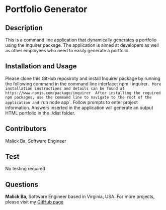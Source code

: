 # Portfolio Generator

## Description
This is a command line application that dynamically generates a portfolio using the Inquirer package. The application is aimed at developers as well as other employees who need to easily generate a portfolio. 

## Installation and Usage
Please clone this GitHub reposiroty and install Inquirer package by running the following command in the command line interface: npm i inquirer`. More installation instructions and details can be found at https://www.npmjs.com/package/inquirer 
After installing the required npm packages, use the command line to navigate to the root of the application and `run node app`. Follow prompts to enter project information. Answers inserted in the application will generate an output HTML portfolio in the ./dist folder.

## Contributors
Malick Ba, Software Engineer

## Test
No testing required

## Questions
**Malick Ba**, Software Engineer based in Virginia, USA.
For more projects, please visit my [GitHub page](https://github.com/malickbax) 
